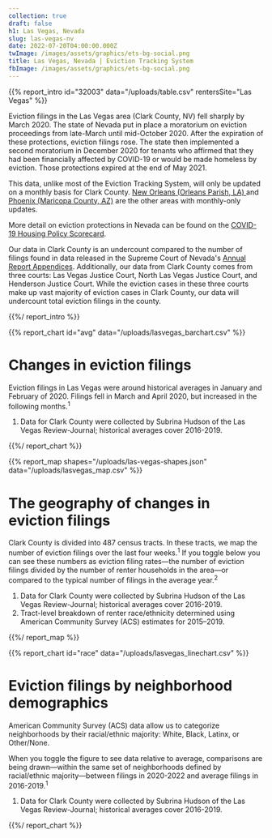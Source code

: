 ```yaml
---
collection: true
draft: false
h1: Las Vegas, Nevada
slug: las-vegas-nv
date: 2022-07-20T04:00:00.000Z
twImage: /images/assets/graphics/ets-bg-social.png
title: Las Vegas, Nevada | Eviction Tracking System
fbImage: /images/assets/graphics/ets-bg-social.png
---
```


{{% report_intro id="32003" data="/uploads/table.csv" rentersSite="Las Vegas" %}}







Eviction filings in the Las Vegas area (Clark County, NV) fell sharply by March 2020. The state of Nevada put in place a moratorium on eviction proceedings from late-March until mid-October 2020. After the expiration of these protections, eviction filings rose. The state then implemented a second moratorium in December 2020 for tenants who affirmed that they had been financially affected by COVID-19 or would be made homeless by eviction. Those protections expired at the end of May 2021. 

This data, unlike most of the Eviction Tracking System, will only be updated on a monthly basis for Clark County. [New Orleans (Orleans Parish, LA) ](https://evictionlab.org/eviction-tracking/new-orleans-la/)and [](https://evictionlab.org/eviction-tracking/las-vegas-nv/)[Phoenix (Maricopa County, AZ)](https://evictionlab.org/eviction-tracking/phoenix-az/) are the other areas with monthly-only updates. 

More detail on eviction protections in Nevada can be found on the [COVID-19 Housing Policy Scorecard](https://evictionlab.org/covid-policy-scorecard/nv/).

Our data in Clark County is an undercount compared to the number of filings found in [](http://www.courts.state.va.us/courtadmin/aoc/judpln/csi/home.html)data released in the Supreme Court of Nevada's [Annual Report Appendices](https://nvcourts.gov/Supreme/Reports/Annual_Reports/2020_Annual_Report/). Additionally, our data from Clark County comes from three courts: Las Vegas Justice Court, North Las Vegas Justice Court, and Henderson Justice Court. While the eviction cases in these three courts make up vast majority of eviction cases in Clark County, our data will undercount total eviction filings in the county.







{{%/ report_intro %}}



{{% report_chart id="avg" data="/uploads/lasvegas_barchart.csv" %}}

# Changes in eviction filings

Eviction filings in Las Vegas were around historical averages in January and February of 2020. Filings fell in March and April 2020, but increased in the following months.<sup>1</sup>

1. Data for Clark County were collected by Subrina Hudson of the Las Vegas Review-Journal; historical averages cover 2016-2019.

{{%/ report_chart %}}



{{% report_map shapes="/uploads/las-vegas-shapes.json" data="/uploads/lasvegas_map.csv" %}}

# The geography of changes in eviction filings

Clark County is divided into 487 census tracts. In these tracts, we map the number of eviction filings over the last four weeks.<sup>1</sup> If you toggle below you can see these numbers as eviction filing rates—the number of eviction filings divided by the number of renter households in the area—or compared to the typical number of filings in the average year.<sup>2</sup>

1. Data for Clark County were collected by Subrina Hudson of the Las Vegas Review-Journal; historical averages cover 2016-2019. 
2. Tract-level breakdown of renter race/ethnicity determined using American Community Survey (ACS) estimates for 2015–2019.

{{%/ report_map %}}



{{% report_chart id="race" data="/uploads/lasvegas_linechart.csv" %}}



# Eviction filings by neighborhood demographics

American Community Survey (ACS) data allow us to categorize neighborhoods by their racial/ethnic majority: White, Black, Latinx, or Other/None. 

When you toggle the figure to see data relative to average, comparisons are being drawn—within the same set of neighborhoods defined by racial/ethnic majority—between filings in 2020-2022 and average filings in 2016-2019.<sup>1</sup>

1. Data for Clark County were collected by Subrina Hudson of the Las Vegas Review-Journal; historical averages cover 2016-2019.



{{%/ report_chart %}}